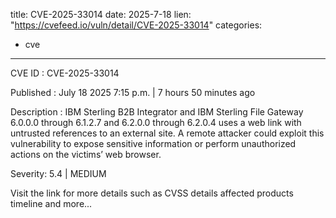  
title: CVE-2025-33014
date: 2025-7-18
lien: "https://cvefeed.io/vuln/detail/CVE-2025-33014"
categories:
  - cve
---

CVE ID : CVE-2025-33014

Published :  July 18
2025
7:15 p.m. | 7 hours
50 minutes ago

Description : IBM Sterling B2B Integrator and IBM Sterling File Gateway 6.0.0.0 through 6.1.2.7 and 6.2.0.0 through 6.2.0.4 uses a web link with untrusted references to an external site. A remote attacker could exploit this vulnerability to expose sensitive information or perform unauthorized actions on the victims’ web browser.

Severity: 5.4 | MEDIUM

Visit the link for more details
such as CVSS details
affected products
timeline
and more...
